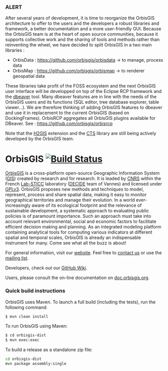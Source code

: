 ### ALERT

After several years of development, it is time to reorganize the OrbisGIS architecture to offer to the users and the developers a robust libraries and framework, a better documentation and a more user-friendly GUI. Because the OrbisGIS team is at the heart of open source communities, because it supports collective work and the sharing of tools and methods rather than reinventing the wheel, we have decided to split OrbisGIS in a two main libraries : 

- OrbisData : https://github.com/orbisgis/orbisdata -> to manage, process data
- OrbisMap : https://github.com/orbisgis/orbismap -> to renderer geospatial data

These libraries take profit of the FOSS ecosystem and the next OrbisGIS user interface will be developped on top of the Eclipse RCP framework and the [dbeaver](https://dbeaver.io/) tool. Many dbeaver features are in line with the needs of the OrbisGIS users and its functions (SQL editor, tree database explorer, table viewer...). We are therefore thinking of adding OrbisGIS features to dbeaver and use it in replacement to the current OrbisGIS (based on DockingFrames). 
OrbisRCP aggregates all OrbisGIS plugins available for DBeaver. See : https://github.com/orbisgis/orbisrcp

Note that the [H2GIS](http://www.h2gis.org/) extension and the [CTS](https://github.com/orbisgis/cts) library are still being actively developed by the OrbisGIS team.




# OrbisGIS [![Build Status](https://travis-ci.org/orbisgis/orbisgis.png?branch=master)](https://travis-ci.org/orbisgis/orbisgis)


[OrbisGIS](http://orbisgis.org/) is a cross-platform open-source Geographic Information System ([GIS](https://en.wikipedia.org/wiki/Geographic_information_system)) created by research and for research. It is leaded by [CNRS](http://www.cnrs.fr/) within the French [Lab-STICC](http://www.lab-sticc.fr/) laboratory ([DECIDE](http://www.lab-sticc.fr/en/teams/m-570-decide.htm) team of Vannes) and licensed under [GPLv3](https://github.com/orbisgis/orbisgis/blob/master/Licenses/license-GPL.txt). OrbisGIS proposes new methods and techniques to model, represent, process and share spatial data, making it easy to monitor geographical territories and manage their evolution.
In a world ever-increasingly aware of its ecological footprint and the relevance of sustainable development, a systematic approach to evaluating public policies is of paramount importance. Such an approach must take into account relevant environmental, social and economic factors to facilitate efficient decision making and planning. As an integrated modeling platform containing analytical tools for computing various indicators at different spatial and temporal scales, OrbisGIS is already an indispensable instrument for many. Come see what all the buzz is about!


For general information, visit our [website](http://www.orbisgis.org). Feel free to [contact us](http://www.orbisgis.org/#contact) or use the [mailing list](http://orbisgis.3871844.n2.nabble.com/).

Developers, check out our [GitHub Wiki](https://github.com/orbisgis/orbisgis/wiki).

Users, please consult the on-line documentation on [doc.orbisgis.org](http://doc.orbisgis.org/).

### Quick build instructions

OrbisGIS uses Maven. To launch a full build (including the tests), run the following command:
```bash
$ mvn clean install
```
To run OrbisGIS using Maven:
```bash
$ cd orbisgis-dist
$ mvn exec:exec
```

To build a release as a standalone zip file:
```bash
cd orbisgis-dist
mvn package assembly:single
```
